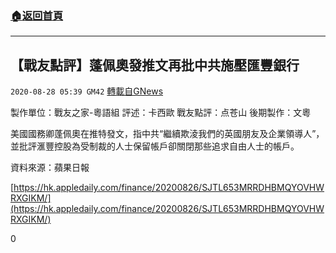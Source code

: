 ###  [:house:返回首頁](https://github.com/ourhimalayas/txt)
---

## 【戰友點評】蓬佩奧發推文再批中共施壓匯豐銀行
`2020-08-28 05:39 GM42` [轉載自GNews](https://gnews.org/zh-hant/321640/)

製作單位：戰友之家-粵語組
評述：卡西歐
戰友點評：点苍山
後期製作：文粵



美國國務卿蓬佩奧在推特發文，指中共“繼續欺淩我們的英國朋友及企業領導人”，並批評滙豐控股為受制裁的人士保留帳戶卻關閉那些追求自由人士的帳戶。

資料來源：蘋果日報

[https://hk.appledaily.com/finance/20200826/SJTL653MRRDHBMQYOVHWRXGIKM/](https://hk.appledaily.com/finance/20200826/SJTL653MRRDHBMQYOVHWRXGIKM/)

0
